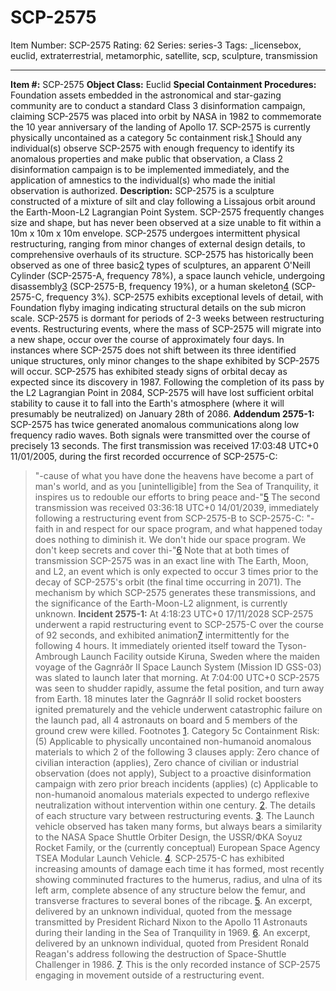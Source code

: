 # SCP-2575
Item Number: SCP-2575
Rating: 62
Series: series-3
Tags: _licensebox, euclid, extraterrestrial, metamorphic, satellite, scp, sculpture, transmission

---

**Item #:** SCP-2575
**Object Class:** Euclid
**Special Containment Procedures:** Foundation assets embedded in the astronomical and star-gazing community are to conduct a standard Class 3 disinformation campaign, claiming SCP-2575 was placed into orbit by NASA in 1982 to commemorate the 10 year anniversary of the landing of Apollo 17.
SCP-2575 is currently physically uncontained as a category 5c containment risk.[1](javascript:;) Should any individual(s) observe SCP-2575 with enough frequency to identify its anomalous properties and make public that observation, a Class 2 disinformation campaign is to be implemented immediately, and the application of amnestics to the individual(s) who made the initial observation is authorized.
**Description:** SCP-2575 is a sculpture constructed of a mixture of silt and clay following a Lissajous orbit around the Earth-Moon-L2 Lagrangian Point System. SCP-2575 frequently changes size and shape, but has never been observed at a size unable to fit within a 10m x 10m x 10m envelope.
SCP-2575 undergoes intermittent physical restructuring, ranging from minor changes of external design details, to comprehensive overhauls of its structure. SCP-2575 has historically been observed as one of three basic[2](javascript:;) types of sculptures, an apparent O'Neill Cylinder (SCP-2575-A, frequency 78%), a space launch vehicle, undergoing disassembly[3](javascript:;) (SCP-2575-B, frequency 19%), or a human skeleton[4](javascript:;) (SCP-2575-C, frequency 3%). SCP-2575 exhibits exceptional levels of detail, with Foundation flyby imaging indicating structural details on the sub micron scale.
SCP-2575 is dormant for periods of 2-3 weeks between restructuring events. Restructuring events, where the mass of SCP-2575 will migrate into a new shape, occur over the course of approximately four days. In instances where SCP-2575 does not shift between its three identified unique structures, only minor changes to the shape exhibited by SCP-2575 will occur.
SCP-2575 has exhibited steady signs of orbital decay as expected since its discovery in 1987. Following the completion of its pass by the L2 Lagrangian Point in 2084, SCP-2575 will have lost sufficient orbital stability to cause it to fall into the Earth's atmosphere (where it will presumably be neutralized) on January 28th of 2086.
**Addendum 2575-1:** SCP-2575 has twice generated anomalous communications along low frequency radio waves. Both signals were transmitted over the course of precisely 13 seconds. The first transmission was received 17:03:48 UTC+0 11/01/2005, during the first recorded occurrence of SCP-2575-C:
> "-cause of what you have done the heavens have become a part of man's world, and as you [unintelligible] from the Sea of Tranquility, it inspires us to redouble our efforts to bring peace and-"[5](javascript:;)
The second transmission was received 03:36:18 UTC+0 14/01/2039, immediately following a restructuring event from SCP-2575-B to SCP-2575-C:
> "-faith in and respect for our space program, and what happened today does nothing to diminish it. We don't hide our space program. We don't keep secrets and cover thi-"[6](javascript:;)
Note that at both times of transmission SCP-2575 was in an exact line with The Earth, Moon, and L2, an event which is only expected to occur 3 times prior to the decay of SCP-2575's orbit (the final time occurring in 2071). The mechanism by which SCP-2575 generates these transmissions, and the significance of the Earth-Moon-L2 alignment, is currently unknown.
**Incident 2575-1:** At 4:18:23 UTC+0 17/11/2028 SCP-2575 underwent a rapid restructuring event to SCP-2575-C over the course of 92 seconds, and exhibited animation[7](javascript:;) intermittently for the following 4 hours. It immediately oriented itself toward the Tyson-Ambrough Launch Facility outside Kiruna, Sweden where the maiden voyage of the Gagnráðr II Space Launch System (Mission ID GSS-03) was slated to launch later that morning. At 7:04:00 UTC+0 SCP-2575 was seen to shudder rapidly, assume the fetal position, and turn away from Earth. 18 minutes later the Gagnráðr II solid rocket boosters ignited prematurely and the vehicle underwent catastrophic failure on the launch pad, all 4 astronauts on board and 5 members of the ground crew were killed.
Footnotes
[1](javascript:;). Category 5c Containment Risk: (5) Applicable to physically uncontained non-humanoid anomalous materials to which 2 of the following 3 clauses apply: Zero chance of civilian interaction (applies), Zero chance of civilian or industrial observation (does not apply), Subject to a proactive disinformation campaign with zero prior breach incidents (applies) (c) Applicable to non-humanoid anomalous materials expected to undergo reflexive neutralization without intervention within one century.
[2](javascript:;). The details of each structure vary between restructuring events.
[3](javascript:;). The Launch vehicle observed has taken many forms, but always bears a similarity to the NASA Space Shuttle Orbiter Design, the USSR/ФКА Soyuz Rocket Family, or the (currently conceptual) European Space Agency TSEA Modular Launch Vehicle.
[4](javascript:;). SCP-2575-C has exhibited increasing amounts of damage each time it has formed, most recently showing comminuted fractures to the humerus, radius, and ulna of its left arm, complete absence of any structure below the femur, and transverse fractures to several bones of the ribcage.
[5](javascript:;). An excerpt, delivered by an unknown individual, quoted from the message transmitted by President Richard Nixon to the Apollo 11 Astronauts during their landing in the Sea of Tranquility in 1969.
[6](javascript:;). An excerpt, delivered by an unknown individual, quoted from President Ronald Reagan's address following the destruction of Space-Shuttle Challenger in 1986.
[7](javascript:;). This is the only recorded instance of SCP-2575 engaging in movement outside of a restructuring event.